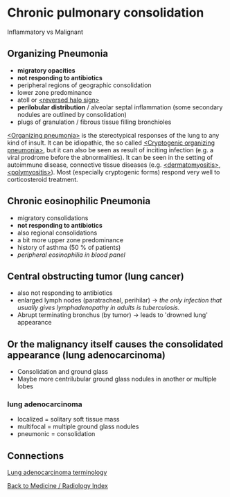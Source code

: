 # Chronic pulmonary consolidation

Inflammatory vs Malignant

## Organizing Pneumonia

* **migratory opacities**
* **not responding to antibiotics**
* peripheral regions of geographic consolidation
* lower zone predominance
* atoll or [\<reversed halo sign\>](https://duckduckgo.com/?q=radiopaedia+article+reversed+halo+sign+lungs)
* **perilobular distribution** / alveolar septal inflammation (some secondary nodules are outlined by consolidation)
* plugs of granulation / fibrous tissue filling bronchioles

[\<Organizing pneumonia\>](https://duckduckgo.com/?q=radiopaedia+article+organizing+pneumonia) is the stereotypical responses of the lung to any kind of insult. It can be idiopathic, the so called [\<Cryptogenic organizing pneumonia\>](https://duckduckgo.com/?q=radiopaedia+article+cryptogenic+organizing+pneumonia), but it can also be seen as result of inciting infection (e.g. a viral prodrome before the abnormalities). It can be seen in the setting of autoimmune disease, connective tissue diseases (e.g. [\<dermatomyositis\>](https://duckduckgo.com/?q=wikipedia+dermatomyositis+DM), [\<polymyositis\>](https://duckduckgo.com/?q=wikipedia+polymyositis+encyclopedia)). Most (especially cryptogenic forms) respond very well to corticosteroid treatment. 


## Chronic eosinophilic Pneumonia

* migratory consolidations
* **not responding to antibiotics**
* also regional consolidations
* a bit more upper zone predominance
* history of asthma (50 % of patients)
* *peripheral eosinophilia in blood panel*


## Central obstructing tumor (lung cancer)

* also not responding to antibiotics
* enlarged lymph nodes (paratracheal, perihilar) -> *the only infection that usually gives lymphadenopathy in adults is tuberculosis.*
* Abrupt terminating bronchus (by tumor) -> leads to 'drowned lung' appearance


## Or the malignancy itself causes the consolidated appearance (lung adenocarcinoma)

* Consolidation and ground glass 
* Maybe more centrilubular ground glass nodules in another or multiple lobes

### lung adenocarcinoma

* localized = solitary soft tissue mass
* multifocal = multiple ground glass nodules
* pneumonic = consolidation


## Connections

[Lung adenocarcinoma terminology](../zettel/0008--lung-adenocarcinoma-terminology.md)

[Back to Medicine / Radiology Index](../zettel/0009--medicine-radiology-index.md)
